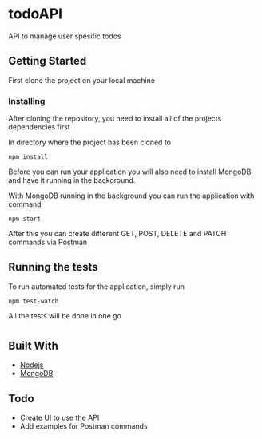 # todoAPI
API to manage user spesific todos

## Getting Started

First clone the project on your local machine

### Installing

After cloning the repository, you need to install all of the projects dependencies first

In directory where the project has been cloned to

```
npm install
```
Before you can run your application you will also need to install MongoDB and have it running in the background.

With MongoDB running in the background you can run the application with command

```
npm start
```
After this you can create different GET, POST, DELETE and PATCH commands via Postman


## Running the tests

To run automated tests for the application, simply run 

```
npm test-watch
```
All the tests will be done in one go



#
## Built With

* [Nodejs](https://nodejs.org/en/)
* [MongoDB](https://www.mongodb.com/)


## Todo

* Create UI to use the API
* Add examples for Postman commands


